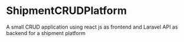# ShipmentCRUDPlatform
A small CRUD application using react js as frontend and Laravel API as backend for a shipment platform
